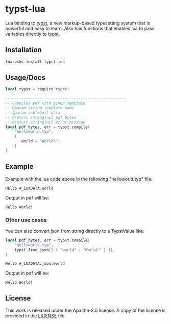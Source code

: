 # typst-lua


Lua binding to [typst](https://github.com/typst/typst),
a new markup-based typesetting system that is powerful and easy to learn. Also has functions that enables lua to pass variables directly to typst.

## Installation

```bash
luarocks install typst-lua
```

## Usage/Docs

```lua
local typst = require"typst"

-----------------------------------------------------
-- Compiles pdf with given template
-- @param string template name
-- @param table|nil data 
-- @return string|nil pdf bytes
-- @return string|nil error message
local pdf_bytes, err = typst.compile(
    "helloworld.typ",
    {
       world = "World!",
    }
)
```

## Example

Example with the lua code above in the following "helloworld.typ" file:
```typst
Hello #_LUADATA.world

```

Output in pdf will be:

```
Hello World!
```


### Other use cases
You can also convert json from string directly to a TypstValue like:

```lua
local pdf_bytes, err = typst.compile(
    "helloworld.typ",
    typst.from_json[[ { "world" : "World!" } ]],
)
```

```typst
Hello #_LUADATA.json.world

```

Output in pdf will be:

```
Hello World!
```



## License

This work is released under the Apache-2.0 license. A copy of the license is provided in the [LICENSE](./LICENSE) file.

